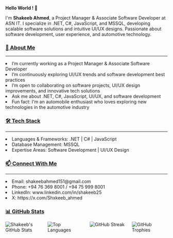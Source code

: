 **Hello World ! 👋**

I'm **Shakeeb Ahmed**, a Project Manager & Associate Software Developer at ASN IT. I specialize in .NET, C#, JavaScript, and MSSQL, developing scalable software solutions and intuitive UI/UX designs. Passionate about software development, user experience, and automotive technology.

<h3><u>🚀 About Me</u></h3>
<hr/>

  <li> I’m currently working as a Project Manager & Associate Software Developer</li>

  <li>I’m continuously exploring UI/UX trends and software development best practices</li> 
  
  <li>I’m open to collaborating on software projects, UI/UX design improvements, and innovative tech solutions</li> 

  <li>Ask me about .NET, C#, JavaScript, UI/UX, and software development</li> 

  <li>Fun fact: I'm an automobile enthusiast who loves exploring new technologies in the automotive industry</li> 


<h3><u>🛠 Tech Stack</u></h3>
<hr/>
  <li>Languages & Frameworks: .NET | C# | JavaScript</li>

  <li>Database Management: MSSQL</li> 

  <li>Expertise Areas: Software Development | UI/UX Design</li>


<h3><u>📫 Connect With Me</u></h3>
<hr/>

  <li>Email: shakeebahmed151@gmail.com</li>

  <li>Phone: +94 76 369 8001 / +94 75 999 8001</li>

  <li>LinkedIn: www.linkedin.com/in/shakeeb25</li>

  <li>X: https://x.com/Shxkeeb_ahmed</li>



<h3><u>📊 GitHub Stats</u></h3>


<div style="display: flex; flex-wrap: wrap; justify-content: space-around; gap: 20px;">
  <div style="flex: 1;">
    <img src="https://github-readme-stats.vercel.app/api?username=shakeeb25&show_icons=true&theme=default" alt="Shakeeb's GitHub Stats" />
  </div>
  <div style="flex: 1;">
    <img src="https://github-readme-stats.vercel.app/api/top-langs/?username=shakeeb25&layout=compact&theme=default" alt="Top Languages" />
  </div>
  <div style="flex: 1;">
    <img src="https://streak-stats.demolab.com?user=shakeeb25&theme=default" alt="GitHub Streak" />
  </div>
  <div style="flex: 1;">
    <img src="https://github-profile-trophy.vercel.app/?username=shakeeb25&theme=default" alt="GitHub Trophies" />
  </div>
</div>
